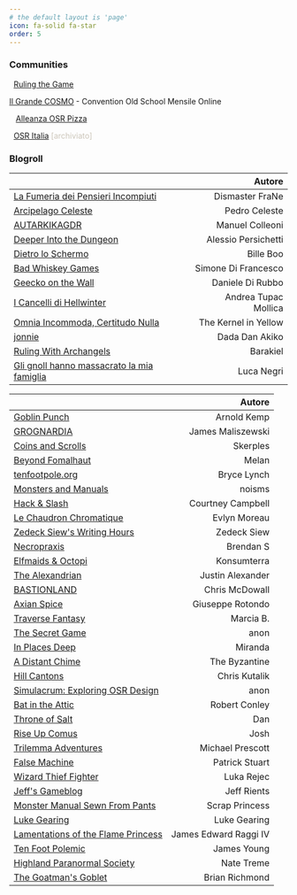 ```yaml
---
# the default layout is 'page'
icon: fa-solid fa-star
order: 5
---
```


### Communities

<i class="fa-brands fa-telegram"></i>&nbsp; [Ruling the Game](https://t.me/osritalia)

<i class="fa-brands fa-discord"></i> [Il Grande COSMO](https://discord.gg/asQPwXPXeB) - Convention Old School Mensile Online

&nbsp;<i class="fa-solid fa-asterisk"></i>&nbsp; [Alleanza OSR Pizza](https://linktr.ee/alleanzaosrpizza)

<i class="fa-brands fa-facebook"></i>&nbsp; [OSR Italia](https://www.facebook.com/groups/osritalia/) <span style="color:#ccc6ba">[archiviato]</span>

### Blogroll

| <i class="fa-solid fa-italic"></i>                                                         | Autore                  |
|:-------------------------------------------------------------------------------------------|------------------------:|
| [La Fumeria dei Pensieri Incompiuti](https://dismastersden.blogspot.com/)                  | Dismaster FraNe         |
| [Arcipelago Celeste](https://arcipelagoceleste.blogspot.com/)                              | Pedro Celeste           |
| [AUTARKIKAGDR](https://autarkikagdr.blogspot.com/)                                         | Manuel Colleoni         |
| [Deeper Into the Dungeon](https://deeperintothedungeon.wordpress.com/)                     | Alessio Persichetti     |
| [Dietro lo Schermo](https://dietroschermo.wordpress.com/)                                  | Bille Boo               |
| [Bad Whiskey Games](https://badwhiskeygames.blogspot.com/)                                 | Simone Di Francesco     |
| [Geecko on the Wall](https://www.geeckoonthewall.eu/)                                      | Daniele Di Rubbo        |
| [I Cancelli di Hellwinter](https://hellwinter.blogspot.com/)                               | Andrea Tupac Mollica    |
| [Omnia Incommoda, Certitudo Nulla](https://oicn.icu/)                                      | The Kernel in Yellow    |
| [jonnie](https://write.as/jonnie/)                                                         | Dada Dan Akiko          |
| [Ruling With Archangels](https://archangelruling.blogfree.net/)                            | Barakiel                |
| [Gli gnoll hanno massacrato la mia famiglia](https://gnollmassacrofamiglia.blogspot.com/)  | Luca Negri              |

| <i class="fa-solid fa-earth-americas"></i>                                                 | Autore                  |
|:-------------------------------------------------------------------------------------------|------------------------:|
| [Goblin Punch](https://goblinpunch.blogspot.com/)                                          | Arnold Kemp             |
| [GROGNARDIA](https://grognardia.blogspot.com/)                                             | James Maliszewski       |
| [Coins and Scrolls](https://coinsandscrolls.blogspot.com/)                                 | Skerples                | 
| [Beyond Fomalhaut](https://beyondfomalhaut.blogspot.com/)                                  | Melan                   | 
| [tenfootpole.org](https://tenfootpole.org/ironspike/)                                      | Bryce Lynch             |
| [Monsters and Manuals](https://monstersandmanuals.blogspot.com/)                           | noisms                  |
| [Hack & Slash](https://hackslashmaster.blogspot.com/)                                      | Courtney Campbell       |
| [Le Chaudron Chromatique](https://chaudronchromatique.blogspot.com/)                       | Evlyn Moreau            | 
| [Zedeck Siew's Writing Hours](https://zedecksiew.tumblr.com/)                              | Zedeck Siew             |
| [Necropraxis](https://www.necropraxis.com/about/)                                          | Brendan S               |  
| [Elfmaids & Octopi](https://elfmaidsandoctopi.blogspot.com/)                               | Konsumterra             |
| [The Alexandrian](https://thealexandrian.net/)                                             | Justin Alexander        | 
| [BASTIONLAND](https://www.bastionland.com/)                                                | Chris McDowall          | 
| [Axian Spice](https://axianspice.blogspot.com/)                                            | Giuseppe Rotondo        |
| [Traverse Fantasy](https://traversefantasy.blogspot.com/)                                  | Marcia B.               |
| [The Secret Game](https://scrtgm.blogspot.com/)                                            | anon                    |
| [In Places Deep](https://inplacesdeep.blogspot.com/)                                       | Miranda                 | 
| [A Distant Chime](https://espharel.blogspot.com/)                                          | The Byzantine           | 
| [Hill Cantons](https://hillcantons.blogspot.com/)                                          | Chris Kutalik           |
| [Simulacrum: Exploring OSR Design](https://osrsimulacrum.blogspot.com/)                    | anon                    |
| [Bat in the Attic](https://batintheattic.blogspot.com/)                                    | Robert Conley           |
| [Throne of Salt](https://throneofsalt.blogspot.com/)                                       | Dan                     | 
| [Rise Up Comus](https://riseupcomus.blogspot.com/)                                         | Josh                    | 
| [Trilemma Adventures](https://blog.trilemma.com/)                                          | Michael Prescott        | 
| [False Machine](https://falsemachine.blogspot.com/)                                        | Patrick Stuart          | 
| [Wizard Thief Fighter](https://www.wizardthieffighter.com/)                                | Luka Rejec              | 
| [Jeff's Gameblog](https://jrients.blogspot.com/)                                           | Jeff Rients             | 
| [Monster Manual Sewn From Pants](https://monstermanualsewnfrompants.blogspot.com/)         | Scrap Princess          | 
| [Luke Gearing](https://lukegearing.blot.im/)                                               | Luke Gearing            |
| [Lamentations of the Flame Princess](https://lotfp.blogspot.com/)                          | James Edward Raggi IV   |
| [Ten Foot Polemic](https://tenfootpolemic.blogspot.com/)                                   | James Young             |
| [Highland Paranormal Society](https://natetreme.com/)                                      | Nate Treme              |
| [The Goatman's Goblet](https://www.goatmansgoblet.com/)                                    | Brian Richmond          |